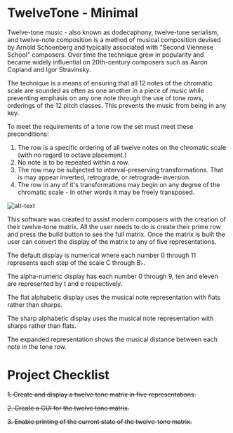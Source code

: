 # TwelveTone - Minimal

Twelve-tone music - also known as dodecaphony, twelve-tone serialism, and twelve-note composition
is a method of musical composition devised by Arnold Schoenberg and typically associated with
"Second Viennese School" composers. Over time the technique grew in popularity and became widely
influential on 20th-century composers such as Aaron Copland and Igor Stravinsky. 

The technique is a means of ensuring that all 12 notes of the chromatic scale are sounded as often
as one another in a piece of music while preventing emphasis on any one note through the use of
tone rows, orderings of the 12 pitch classes. This prevents the music from being in any key. 

To meet the requirements of a tone row the set must meet these preconditions:

1. The row is a specific ordering of all twelve notes on the chromatic scale 
   (with no regard to octave placement.)
2. No note is to be repeated within a row.
3. The row may be subjected to interval-preserving transformations.
   That is may appear inverted, retrograde, or retrograde-inversion.
4. The row in any of it's transformations may begin on any degree of the chromatic scale - 
   In other words it may be freely transposed. 

![alt-text](http://1.bp.blogspot.com/_Zhz8NEf3_04/TCd22VxuiOI/AAAAAAAAAHc/Yqo-JiBCCoo/s1600/Matrix.jpeg)

This software was created to assist modern composers with the creation of their twelve-tone matrix.
All the user needs to do is create their prime row and press the build button to see the full matrix.
Once the matrix is built the user can convert the display of the matrix to any of five representations.

The default display is numerical where each number 0 through 11 represents each step of the scale C through B♭.

The alpha-numeric display has each number 0 through 9, ten and eleven are represented by t and e respectively.

The flat alphabetic display uses the musical note representation with flats rather than sharps.

The sharp alphabetic display uses the musical note representation with sharps rather than flats. 

The expanded representation shows the musical distance between each note in the tone row. 

# Project Checklist

~~1. Create and display a twelve tone matrix in five representations.~~

~~2. Create a GUI for the twelve tone matrix.~~

~~3. Enable printing of the current state of the twelve-tone matrix.~~
